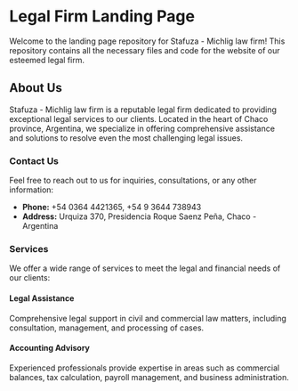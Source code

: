 # Legal Firm Landing Page

Welcome to the landing page repository for Stafuza - Michlig law firm! This repository contains all the necessary files and code for the website of our esteemed legal firm.

## About Us

Stafuza - Michlig law firm is a reputable legal firm dedicated to providing exceptional legal services to our clients. Located in the heart of Chaco province, Argentina, we specialize in offering comprehensive assistance and solutions to resolve even the most challenging legal issues.

### Contact Us

Feel free to reach out to us for inquiries, consultations, or any other information:

- **Phone:** +54 0364 4421365, +54 9 3644 738943
- **Address:** Urquiza 370, Presidencia Roque Saenz Peña, Chaco - Argentina

### Services

We offer a wide range of services to meet the legal and financial needs of our clients:

#### Legal Assistance

Comprehensive legal support in civil and commercial law matters, including consultation, management, and processing of cases.

#### Accounting Advisory

Experienced professionals provide expertise in areas such as commercial balances, tax calculation, payroll management, and business administration.
